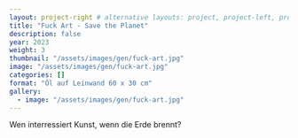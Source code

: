 ```yaml
---
layout: project-right # alternative layouts: project, project-left, project-right, project-top
title: "Fuck Art - Save the Planet"
description: false
year: 2023
weight: 3
thumbnail: "/assets/images/gen/fuck-art.jpg"
image: "/assets/images/gen/fuck-art.jpg"
categories: []
format: "Öl auf Leinwand 60 x 30 cm"
gallery:
  - image: "/assets/images/gen/fuck-art.jpg"
---
```


Wen interressiert Kunst, wenn die Erde brennt?
